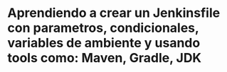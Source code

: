 # Aprendiendo a crear un Jenkinsfile con parametros, condicionales, variables de ambiente y usando tools como: Maven, Gradle, JDK
